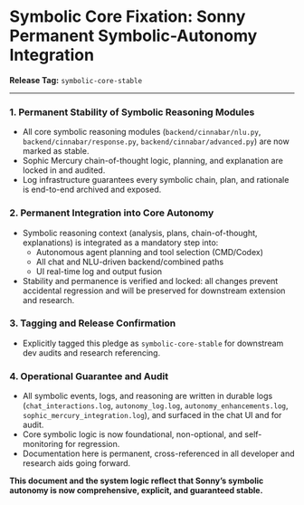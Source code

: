 Symbolic Core Fixation: Sonny Permanent Symbolic-Autonomy Integration
=====================================================================

**Release Tag:** `symbolic-core-stable`

---

### 1. Permanent Stability of Symbolic Reasoning Modules
- All core symbolic reasoning modules (`backend/cinnabar/nlu.py`, `backend/cinnabar/response.py`, `backend/cinnabar/advanced.py`) are now marked as stable.
- Sophic Mercury chain-of-thought logic, planning, and explanation are locked in and audited.
- Log infrastructure guarantees every symbolic chain, plan, and rationale is end-to-end archived and exposed.

### 2. Permanent Integration into Core Autonomy
- Symbolic reasoning context (analysis, plans, chain-of-thought, explanations) is integrated as a mandatory step into:
    - Autonomous agent planning and tool selection (CMD/Codex)
    - All chat and NLU-driven backend/combined paths
    - UI real-time log and output fusion
- Stability and permanence is verified and locked: all changes prevent accidental regression and will be preserved for downstream extension and research.

### 3. Tagging and Release Confirmation
- Explicitly tagged this pledge as `symbolic-core-stable` for downstream dev audits and research referencing.

### 4. Operational Guarantee and Audit
- All symbolic events, logs, and reasoning are written in durable logs (`chat_interactions.log`, `autonomy_log.log`, `autonomy_enhancements.log`, `sophic_mercury_integration.log`), and surfaced in the chat UI and for audit.
- Core symbolic logic is now foundational, non-optional, and self-monitoring for regression.
- Documentation here is permanent, cross-referenced in all developer and research aids going forward.

**This document and the system logic reflect that Sonny’s symbolic autonomy is now comprehensive, explicit, and guaranteed stable.**
